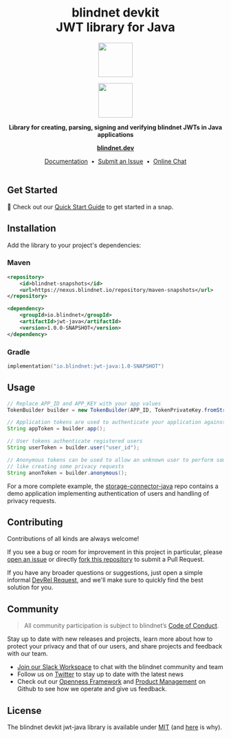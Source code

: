 <h1 align="center">
  blindnet devkit<br />
  JWT library for Java
</h1>

<p align=center><img src="https://user-images.githubusercontent.com/7578400/163277439-edd00509-1d1b-4565-a0d3-49057ebeb92a.png#gh-light-mode-only" height="80" /></p>
<p align=center><img src="https://user-images.githubusercontent.com/7578400/163549893-117bbd70-b81a-47fd-8e1f-844911e48d68.png#gh-dark-mode-only" height="80" /></p>

<p align="center">
  <strong>Library for creating, parsing, signing and verifying blindnet JWTs in Java applications</strong>
</p>

<p align="center">
  <a href="https://blindnet.dev"><strong>blindnet.dev</strong></a>
</p>

<p align="center">
  <a href="https://blindnet.dev/docs">Documentation</a>
  &nbsp;•&nbsp;
  <a href="https://github.com/blindnet-io/jwt-java/issues">Submit an Issue</a>
  &nbsp;•&nbsp;
  <a href="https://join.slack.com/t/blindnet/shared_invite/zt-1arqlhqt3-A8dPYXLbrnqz1ZKsz6ItOg">Online Chat</a>
  <br>
  <br>
</p>

## Get Started

:rocket: Check out our [Quick Start Guide](https://blindnet.dev/docs/quickstart) to get started in a snap.

## Installation

Add the library to your project's dependencies:

### Maven

```xml
<repository>
    <id>blindnet-snapshots</id>
    <url>https://nexus.blindnet.io/repository/maven-snapshots</url>
</repository>

<dependency>
    <groupId>io.blindnet</groupId>
    <artifactId>jwt-java</artifactId>
    <version>1.0.0-SNAPSHOT</version>
</dependency>
```

### Gradle

```kotlin
implementation("io.blindnet:jwt-java:1.0-SNAPSHOT")
```

## Usage

<!--📑 The API reference of {type of project, e.g. this SDK} is available on [blindnet.dev](https://blindnet.dev/docs/api_reference/[path-to-project}/latest).-->

```java
// Replace APP_ID and APP_KEY with your app values
TokenBuilder builder = new TokenBuilder(APP_ID, TokenPrivateKey.fromString(APP_KEY));

// Application tokens are used to authenticate your application against devkit components
String appToken = builder.app();

// User tokens authenticate registered users
String userToken = builder.user("user_id");

// Anonymous tokens can be used to allow an unknown user to perform some actions,
// like creating some privacy requests
String anonToken = builder.anonymous();
```

For a more complete example, the [storage-connector-java](https://github.com/blindnet-io/storage-connector-java) repo
contains a demo application implementing authentication of users and handling of privacy requests.

## Contributing

Contributions of all kinds are always welcome!

If you see a bug or room for improvement in this project in particular, please [open an issue][new-issue] or directly [fork this repository][fork] to submit a Pull Request.

If you have any broader questions or suggestions, just open a simple informal [DevRel Request][request], and we'll make sure to quickly find the best solution for you.

## Community

> All community participation is subject to blindnet’s [Code of Conduct][coc].

Stay up to date with new releases and projects, learn more about how to protect your privacy and that of our users, and share projects and feedback with our team.

- [Join our Slack Workspace][chat] to chat with the blindnet community and team
- Follow us on [Twitter][twitter] to stay up to date with the latest news
- Check out our [Openness Framework][openness] and [Product Management][product] on Github to see how we operate and give us feedback.

## License

The blindnet devkit jwt-java library is available under [MIT][license] (and [here](https://github.com/blindnet-io/openness-framework/blob/main/docs/decision-records/DR-0001-oss-license.md) is why).

<!-- project's URLs -->
[new-issue]: https://github.com/blindnet-io/jwt-java/issues/new/choose
[fork]: https://github.com/blindnet-io/jwt-java/fork

<!-- common URLs -->
[devkit]: https://github.com/blindnet-io/blindnet.dev
[openness]: https://github.com/blindnet-io/openness-framework
[product]: https://github.com/blindnet-io/product-management
[request]: https://github.com/blindnet-io/devrel-management/issues/new?assignees=noelmace&labels=request%2Ctriage&template=request.yml&title=%5BRequest%5D%3A+
[chat]: https://join.slack.com/t/blindnet/shared_invite/zt-1arqlhqt3-A8dPYXLbrnqz1ZKsz6ItOg
[twitter]: https://twitter.com/blindnet_io
[docs]: https://blindnet.dev/docs
[changelog]: CHANGELOG.md
[license]: LICENSE
[coc]: https://github.com/blindnet-io/openness-framework/blob/main/CODE_OF_CONDUCT.md
